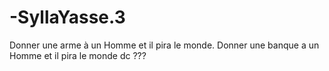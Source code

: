 # -SyllaYasse.3
Donner une arme à un Homme et il pira le monde.  Donner une banque a un Homme et il pira le monde dc ??? 
